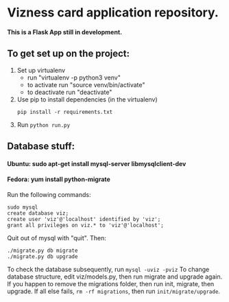 # Vizness card application repository. 

#### This is a Flask App still in development.

## To get set up on the project:

1. Set up virtualenv
    - run "virtualenv -p python3 venv"
    - to activate run "source venv/bin/activate"
    - to deactivate run "deactivate"
2. Use pip to install dependencies (in the virtualenv)
    ```shell
    pip install -r requirements.txt
    ```
3. Run `python run.py`

## Database stuff:

#### Ubuntu: sudo apt-get install mysql-server libmysqlclient-dev
#### Fedora: yum install python-migrate

Run the following commands:
```shell
sudo mysql
create database viz;
create user 'viz'@'localhost' identified by 'viz';
grant all privileges on viz.* to 'viz'@'localhost'; 
```

Quit out of mysql with "quit". Then:
```shell
./migrate.py db migrate
./migrate.py db upgrade
```
To check the database subsequently, run `mysql -uviz -pviz`
To change database structure, edit viz/models.py, then run migrate and upgrade again.
If you happen to remove the migrations folder, then run init, migrate, then upgrade.
If all else fails, `rm -rf migrations`, then run `init/migrate/upgrade`. 
